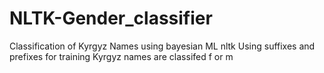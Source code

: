 # NLTK-Gender_classifier
Classification of Kyrgyz Names using bayesian ML nltk
Using suffixes and prefixes for training 
Kyrgyz names are classifed f or m
